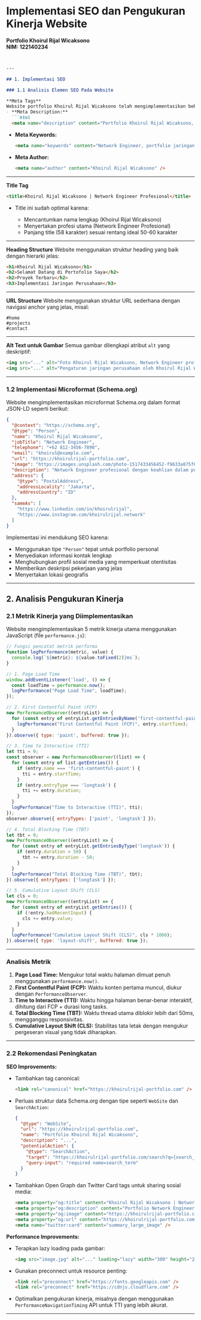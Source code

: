 # Implementasi SEO dan Pengukuran Kinerja Website  
**Portfolio Khoirul Rijal Wicaksono**  
**NIM: 122140234**

````markdown


---

## 1. Implementasi SEO

### 1.1 Analisis Elemen SEO Pada Website

**Meta Tags**  
Website portfolio Khoirul Rijal Wicaksono telah mengimplementasikan beberapa elemen SEO penting pada bagian `<head>` dokumen HTML:  
- **Meta Description:**  
  ```html
  <meta name="description" content="Portfolio Khoirul Rijal Wicaksono, Network Engineer profesional dengan pengalaman dan keahlian di bidang jaringan komputer. Jelajahi proyek dan keahlian saya dalam manajemen dan pengelolaan jaringan!"/>
````

* **Meta Keywords:**

  ```html
  <meta name="keywords" content="Network Engineer, portfolio jaringan, Khoirul Rijal Wicaksono, administrasi jaringan, manajemen jaringan, IT network" />
  ```
* **Meta Author:**

  ```html
  <meta name="author" content="Khoirul Rijal Wicaksono" />
  ```

---

**Title Tag**

```html
<title>Khoirul Rijal Wicaksono | Network Engineer Profesional</title>
```

* Title ini sudah optimal karena:

  * Mencantumkan nama lengkap (Khoirul Rijal Wicaksono)
  * Menyertakan profesi utama (Network Engineer Profesional)
  * Panjang title (58 karakter) sesuai rentang ideal 50-60 karakter

---

**Heading Structure**
Website menggunakan struktur heading yang baik dengan hierarki jelas:

```html
<h1>Khoirul Rijal Wicaksono</h1>
<h2>Selamat Datang di Portofolio Saya</h2>
<h2>Proyek Terbaru</h2>
<h3>Implementasi Jaringan Perusahaan</h3>
```

---

**URL Structure**
Website menggunakan struktur URL sederhana dengan navigasi anchor yang jelas, misal:

```
#home  
#projects  
#contact
```

---

**Alt Text untuk Gambar**
Semua gambar dilengkapi atribut `alt` yang deskriptif:

```html
<img src="..." alt="Foto Khoirul Rijal Wicaksono, Network Engineer profesional" width="300" height="200" />
<img src="..." alt="Pengaturan jaringan perusahaan oleh Khoirul Rijal Wicaksono" width="300" height="200" />
```

---

### 1.2 Implementasi Microformat (Schema.org)

Website mengimplementasikan microformat Schema.org dalam format JSON-LD seperti berikut:

```json
{
  "@context": "https://schema.org",
  "@type": "Person",
  "name": "Khoirul Rijal Wicaksono",
  "jobTitle": "Network Engineer",
  "telephone": "+62 812-3456-7890",
  "email": "khoirul@example.com",
  "url": "https://khoirulrijal-portfolio.com",
  "image": "https://images.unsplash.com/photo-1517433456452-f9633a875f6f?ixlib=rb-4.0.3&auto=format&fit=crop&w=300&q=80",
  "description": "Network Engineer profesional dengan keahlian dalam pengelolaan jaringan, troubleshooting, dan optimasi solusi IT.",
  "address": {
    "@type": "PostalAddress",
    "addressLocality": "Jakarta",
    "addressCountry": "ID"
  },
  "sameAs": [
    "https://www.linkedin.com/in/khoirulrijal",
    "https://www.instagram.com/khoirulrijal.network"
  ]
}
```

Implementasi ini mendukung SEO karena:

* Menggunakan tipe `"Person"` tepat untuk portfolio personal
* Menyediakan informasi kontak lengkap
* Menghubungkan profil sosial media yang memperkuat otentisitas
* Memberikan deskripsi pekerjaan yang jelas
* Menyertakan lokasi geografis

---

## 2. Analisis Pengukuran Kinerja

### 2.1 Metrik Kinerja yang Diimplementasikan

Website mengimplementasikan 5 metrik kinerja utama menggunakan JavaScript (file `performance.js`):

```js
// Fungsi pencatat metrik performa
function logPerformance(metric, value) {
  console.log(`${metric}: ${value.toFixed(2)}ms`);
}

// 1. Page Load Time
window.addEventListener('load', () => {
  const loadTime = performance.now();
  logPerformance("Page Load Time", loadTime);
});

// 2. First Contentful Paint (FCP)
new PerformanceObserver((entryList) => {
  for (const entry of entryList.getEntriesByName('first-contentful-paint')) {
    logPerformance("First Contentful Paint (FCP)", entry.startTime);
  }
}).observe({ type: 'paint', buffered: true });

// 3. Time to Interactive (TTI)
let tti = 0;
const observer = new PerformanceObserver((list) => {
  for (const entry of list.getEntries()) {
    if (entry.name === 'first-contentful-paint') {
      tti = entry.startTime;
    }
    if (entry.entryType === 'longtask') {
      tti += entry.duration;
    }
  }
  logPerformance("Time to Interactive (TTI)", tti);
});
observer.observe({ entryTypes: ['paint', 'longtask'] });

// 4. Total Blocking Time (TBT)
let tbt = 0;
new PerformanceObserver((entryList) => {
  for (const entry of entryList.getEntriesByType('longtask')) {
    if (entry.duration > 50) {
      tbt += entry.duration - 50;
    }
  }
  logPerformance("Total Blocking Time (TBT)", tbt);
}).observe({ entryTypes: ['longtask'] });

// 5. Cumulative Layout Shift (CLS)
let cls = 0;
new PerformanceObserver((entryList) => {
  for (const entry of entryList.getEntries()) {
    if (!entry.hadRecentInput) {
      cls += entry.value;
    }
  }
  logPerformance("Cumulative Layout Shift (CLS)", cls * 1000);
}).observe({ type: 'layout-shift', buffered: true });
```

---

### Analisis Metrik

1. **Page Load Time:** Mengukur total waktu halaman dimuat penuh menggunakan `performance.now()`.
2. **First Contentful Paint (FCP):** Waktu konten pertama muncul, diukur dengan `PerformanceObserver`.
3. **Time to Interactive (TTI):** Waktu hingga halaman benar-benar interaktif, dihitung dari FCP + durasi long tasks.
4. **Total Blocking Time (TBT):** Waktu thread utama diblokir lebih dari 50ms, mengganggu responsivitas.
5. **Cumulative Layout Shift (CLS):** Stabilitas tata letak dengan mengukur pergeseran visual yang tidak diharapkan.

---

### 2.2 Rekomendasi Peningkatan

**SEO Improvements:**

* Tambahkan tag canonical:

  ```html
  <link rel="canonical" href="https://khoirulrijal-portfolio.com" />
  ```
* Perluas struktur data Schema.org dengan tipe seperti `WebSite` dan `SearchAction`:

  ```json
  {
    "@type": "WebSite",
    "url": "https://khoirulrijal-portfolio.com",
    "name": "Portfolio Khoirul Rijal Wicaksono",
    "description": "...",
    "potentialAction": {
      "@type": "SearchAction",
      "target": "https://khoirulrijal-portfolio.com/search?q={search_term}",
      "query-input": "required name=search_term"
    }
  }
  ```
* Tambahkan Open Graph dan Twitter Card tags untuk sharing sosial media:

  ```html
  <meta property="og:title" content="Khoirul Rijal Wicaksono | Network Engineer Profesional" />
  <meta property="og:description" content="Portfolio Network Engineer profesional dengan keahlian dalam pengelolaan jaringan." />
  <meta property="og:image" content="https://khoirulrijal-portfolio.com/images/profile.jpg" />
  <meta property="og:url" content="https://khoirulrijal-portfolio.com" />
  <meta name="twitter:card" content="summary_large_image" />
  ```

**Performance Improvements:**

* Terapkan lazy loading pada gambar:

  ```html
  <img src="image.jpg" alt="..." loading="lazy" width="300" height="200" />
  ```
* Gunakan preconnect untuk resource penting:

  ```html
  <link rel="preconnect" href="https://fonts.googleapis.com" />
  <link rel="preconnect" href="https://cdnjs.cloudflare.com" />
  ```
* Optimalkan pengukuran kinerja, misalnya dengan menggunakan `PerformanceNavigationTiming` API untuk TTI yang lebih akurat.

---


